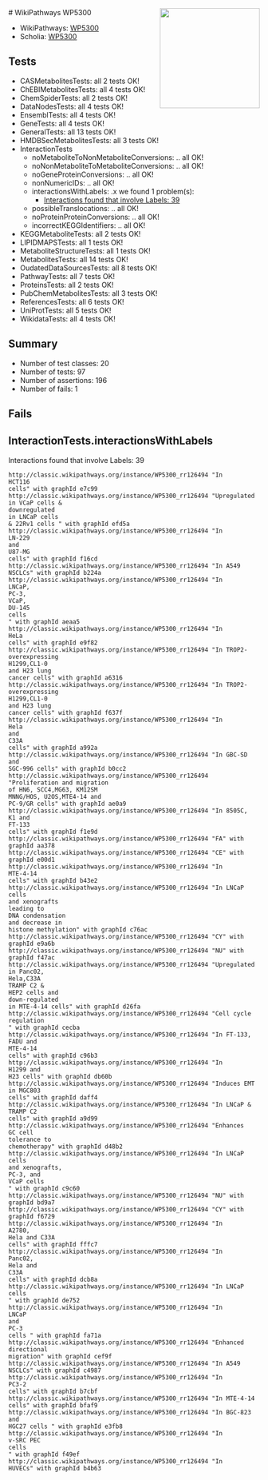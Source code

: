 <img style="float: right; width: 200px" src="https://upload.wikimedia.org/wikipedia/commons/thumb/8/83/Wplogo_with_text_500.png/640px-Wplogo_with_text_500.png" />
# WikiPathways WP5300

* WikiPathways: [WP5300](https://wikipathways.org/pathways/WP5300)
* Scholia: [WP5300](https://scholia.toolforge.org/wikipathways/WP5300)
## Tests
* CASMetabolitesTests: all 2 tests OK!
* ChEBIMetabolitesTests: all 4 tests OK!
* ChemSpiderTests: all 2 tests OK!
* DataNodesTests: all 4 tests OK!
* EnsemblTests: all 4 tests OK!
* GeneTests: all 4 tests OK!
* GeneralTests: all 13 tests OK!
* HMDBSecMetabolitesTests: all 3 tests OK!
* InteractionTests
    * noMetaboliteToNonMetaboliteConversions: .. all OK!
    * noNonMetaboliteToMetaboliteConversions: .. all OK!
    * noGeneProteinConversions: .. all OK!
    * nonNumericIDs: .. all OK!
    * interactionsWithLabels: .x we found 1 problem(s):
        * [Interactions found that involve Labels: 39](#fe97a8ff)
    * possibleTranslocations: .. all OK!
    * noProteinProteinConversions: .. all OK!
    * incorrectKEGGIdentifiers: .. all OK!
* KEGGMetaboliteTests: all 2 tests OK!
* LIPIDMAPSTests: all 1 tests OK!
* MetaboliteStructureTests: all 1 tests OK!
* MetabolitesTests: all 14 tests OK!
* OudatedDataSourcesTests: all 8 tests OK!
* PathwayTests: all 7 tests OK!
* ProteinsTests: all 2 tests OK!
* PubChemMetabolitesTests: all 3 tests OK!
* ReferencesTests: all 6 tests OK!
* UniProtTests: all 5 tests OK!
* WikidataTests: all 4 tests OK!


## Summary

* Number of test classes: 20
* Number of tests: 97
* Number of assertions: 196
* Number of fails: 1

## Fails

<a name="fe97a8ff" />

## InteractionTests.interactionsWithLabels

Interactions found that involve Labels: 39
```
http://classic.wikipathways.org/instance/WP5300_rr126494 "In
HCT116
cells" with graphId e7c99
http://classic.wikipathways.org/instance/WP5300_rr126494 "Upregulated
in VCaP cells &
downregulated
in LNCaP cells
& 22Rv1 cells " with graphId efd5a
http://classic.wikipathways.org/instance/WP5300_rr126494 "In 
LN-229
and 
U87-MG
cells" with graphId f16cd
http://classic.wikipathways.org/instance/WP5300_rr126494 "In A549
NSCLCs" with graphId b224a
http://classic.wikipathways.org/instance/WP5300_rr126494 "In
LNCaP,
PC-3,
VCaP,
DU-145
cells
" with graphId aeaa5
http://classic.wikipathways.org/instance/WP5300_rr126494 "In
HeLa
cells" with graphId e9f82
http://classic.wikipathways.org/instance/WP5300_rr126494 "In TROP2-
overexpressing
H1299,CL1-0
and H23 lung
cancer cells" with graphId a6316
http://classic.wikipathways.org/instance/WP5300_rr126494 "In TROP2-
overexpressing
H1299,CL1-0
and H23 lung
cancer cells" with graphId f637f
http://classic.wikipathways.org/instance/WP5300_rr126494 "In
Hela
and
C33A
cells" with graphId a992a
http://classic.wikipathways.org/instance/WP5300_rr126494 "In GBC-SD and
SGC-996 cells" with graphId b0cc2
http://classic.wikipathways.org/instance/WP5300_rr126494 "Proliferation and migration
of HN6, SCC4,MG63, KM12SM
MNNG/HOS, U2OS,MTE4-14 and
PC-9/GR cells" with graphId ae0a9
http://classic.wikipathways.org/instance/WP5300_rr126494 "In 8505C,
K1 and
FT-133 
cells" with graphId f1e9d
http://classic.wikipathways.org/instance/WP5300_rr126494 "FA" with graphId aa378
http://classic.wikipathways.org/instance/WP5300_rr126494 "CE" with graphId e00d1
http://classic.wikipathways.org/instance/WP5300_rr126494 "In
MTE-4-14 
cells" with graphId b43e2
http://classic.wikipathways.org/instance/WP5300_rr126494 "In LNCaP cells 
and xenografts
leading to
DNA condensation
and decrease in
histone methylation" with graphId c76ac
http://classic.wikipathways.org/instance/WP5300_rr126494 "CY" with graphId e9a6b
http://classic.wikipathways.org/instance/WP5300_rr126494 "NU" with graphId f47ac
http://classic.wikipathways.org/instance/WP5300_rr126494 "Upregulated
in Panc02, 
Hela,C33A
TRAMP C2 &
HEP2 cells and
down-regulated
in MTE-4-14 cells" with graphId d26fa
http://classic.wikipathways.org/instance/WP5300_rr126494 "Cell cycle
regulation
" with graphId cecba
http://classic.wikipathways.org/instance/WP5300_rr126494 "In FT-133,
FADU and
MTE-4-14 
cells" with graphId c96b3
http://classic.wikipathways.org/instance/WP5300_rr126494 "In
H1299 and
H23 cells" with graphId db60b
http://classic.wikipathways.org/instance/WP5300_rr126494 "Induces EMT
in MGC803
cells" with graphId daff4
http://classic.wikipathways.org/instance/WP5300_rr126494 "In LNCaP &
TRAMP C2 
cells" with graphId a9d99
http://classic.wikipathways.org/instance/WP5300_rr126494 "Enhances
GC cell 
tolerance to
chemotherapy" with graphId d48b2
http://classic.wikipathways.org/instance/WP5300_rr126494 "In LNCaP cells 
and xenografts,
PC-3, and
VCaP cells
" with graphId c9c60
http://classic.wikipathways.org/instance/WP5300_rr126494 "NU" with graphId bd9a7
http://classic.wikipathways.org/instance/WP5300_rr126494 "CY" with graphId f6729
http://classic.wikipathways.org/instance/WP5300_rr126494 "In
A2780,
Hela and C33A
cells" with graphId fffc7
http://classic.wikipathways.org/instance/WP5300_rr126494 "In
Panc02, 
Hela and 
C33A
cells" with graphId dcb8a
http://classic.wikipathways.org/instance/WP5300_rr126494 "In LNCaP
cells 
" with graphId de752
http://classic.wikipathways.org/instance/WP5300_rr126494 "In
LNCaP
and
PC-3
cells " with graphId fa71a
http://classic.wikipathways.org/instance/WP5300_rr126494 "Enhanced
directional
migration" with graphId cef9f
http://classic.wikipathways.org/instance/WP5300_rr126494 "In A549
NSCLCs" with graphId c4987
http://classic.wikipathways.org/instance/WP5300_rr126494 "In
PC3-2
cells" with graphId b7cbf
http://classic.wikipathways.org/instance/WP5300_rr126494 "In MTE-4-14 cells" with graphId bfaf9
http://classic.wikipathways.org/instance/WP5300_rr126494 "In BGC-823 and
HGC27 cells " with graphId e3fb8
http://classic.wikipathways.org/instance/WP5300_rr126494 "In 
v-SRC PEC
cells 
" with graphId f49ef
http://classic.wikipathways.org/instance/WP5300_rr126494 "In
HUVECs" with graphId b4b63
```

